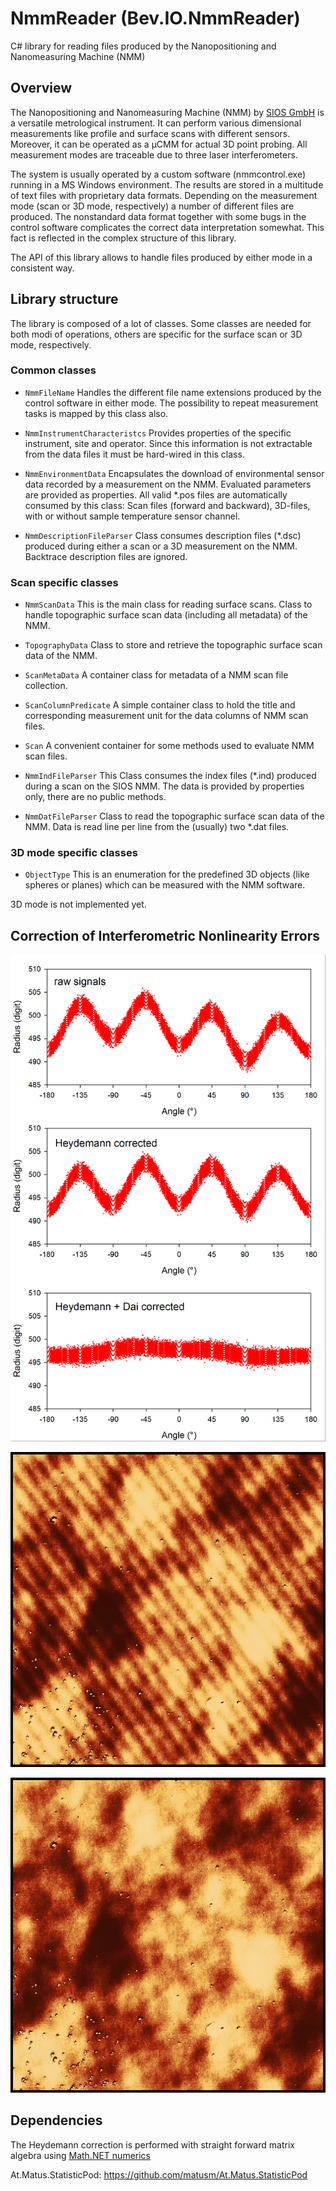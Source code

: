 # NmmReader (Bev.IO.NmmReader)

C# library for reading files produced by the Nanopositioning and Nanomeasuring Machine (NMM)

## Overview

The Nanopositioning and Nanomeasuring Machine (NMM) by [SIOS GmbH](https://sios-de.com) is a versatile metrological instrument. It can perform various dimensional measurements like profile and surface scans with different sensors. Moreover, it can be operated as a µCMM for actual 3D point probing. All measurement modes are traceable due to three laser interferometers.

The system is usually operated by a custom software (nmmcontrol.exe) running in a MS Windows environment. The results are stored in a multitude of text files with proprietary data formats. Depending on the measurement mode (scan or 3D mode, respectively) a number of different files are produced. The nonstandard data format together with some bugs in the control software complicates the correct data interpretation somewhat. This fact is reflected in the complex structure of this library.

The API of this library allows to handle files produced by either mode in a consistent way. 

## Library structure

The library is composed of a lot of classes. Some classes are needed for both modi of operations, others are specific for the surface scan or 3D mode, respectively.

### Common classes

* `NmmFileName`
Handles the different file name extensions produced by the control software in either mode. The possibility to repeat measurement tasks is mapped by this class also.
 
* `NmmInstrumentCharacteristcs`
Provides properties of the specific instrument, site and operator. Since this information is not extractable from the data files it must be hard-wired in this class.
 
* `NmmEnvironmentData`
Encapsulates the download of environmental sensor data recorded by a measurement on the NMM. Evaluated parameters are provided as properties. All valid *.pos files are automatically consumed by this class: Scan files (forward and backward), 3D-files, with or without sample temperature sensor channel.

* `NmmDescriptionFileParser`
Class consumes description files (*.dsc) produced during either a scan or a 3D measurement on the NMM. Backtrace description files are ignored.

 
### Scan specific classes

* `NmmScanData`
This is the main class for reading surface scans. Class to handle topographic surface scan data (including all metadata) of the NMM.
 
* `TopographyData`
Class to store and retrieve the topographic surface scan data of the NMM.
 
* `ScanMetaData`
A container class for metadata of a NMM scan file collection.
 
* `ScanColumnPredicate`
A simple container class to hold the title and corresponding measurement unit for the data columns of NMM scan files.
 
* `Scan`
A convenient container for some methods used to evaluate NMM scan files.
 
* `NmmIndFileParser`
This Class consumes the index files (*.ind) produced during a scan on the SIOS NMM. The data is provided by properties only, there are no public methods.
 
* `NmmDatFileParser`
   Class to read the topographic surface scan data of the NMM. Data is read line per line from the (usually) two *.dat files.

### 3D mode specific classes

* `ObjectType`
This is an enumeration for the predefined 3D objects (like spheres or planes) which can be measured with the NMM software.

3D mode is not implemented yet.

## Correction of Interferometric Nonlinearity Errors

![Deviation of the data from its fitted circle (uncorrected, Heydemann corrected, full corrected)](NLcorrection.PNG)

![Topography of uncorrected data](SiMetrics0343_03_4.png)

![Topography of corrected data](SiMetrics0343_03_5.png)

## Dependencies

The Heydemann correction is performed with straight forward matrix algebra using [Math.NET numerics](https://numerics.mathdotnet.com)

At.Matus.StatisticPod: https://github.com/matusm/At.Matus.StatisticPod